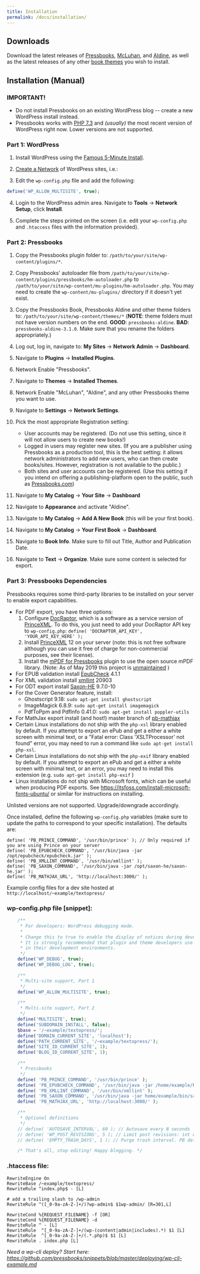 ```yaml
---
title: Installation
permalink: /docs/installation/
---
```


## Downloads

Download the latest releases of [Pressbooks][pressbooks], [McLuhan][mcluhan], and [Aldine][aldine], as well as the latest releases of any other [book themes][book-themes] you wish to install.

## Installation (Manual)

### IMPORTANT!

- Do not install Pressbooks on an existing WordPress blog -- create a new WordPress install instead.
- Pressbooks works with [PHP 7.3][php] and _(usually)_ the most recent version of WordPress right now. Lower versions are not supported.

### Part 1: WordPress

1. Install WordPress using the [Famous 5-Minute Install][wp-install].

2. [Create a Network][create-a-network] of WordPress sites, i.e.:

3. Edit the `wp-config.php` file and add the following:

```php
define('WP_ALLOW_MULTISITE', true);
```

4. Login to the WordPress admin area. Navigate to **Tools** → **Network Setup**, click **Install**.

5. Complete the steps printed on the screen (i.e. edit your `wp-config.php` and `.htaccess` files with the information provided).

### Part 2: Pressbooks

1. Copy the Pressbooks plugin folder to: `/path/to/your/site/wp-content/plugins/*`.

2. Copy Pressbooks' autoloader file from `/path/to/your/site/wp-content/plugins/pressbooks/hm-autoloader.php` to `/path/to/your/site/wp-content/mu-plugins/hm-autoloader.php`. You may need to create the `wp-content/mu-plugins/` directory if it doesn't yet exist.

3. Copy the Pressbooks Book, Pressbooks Aldine and other theme folders to: `/path/to/your/site/wp-content/themes/*` (**NOTE**: theme folders must not have version numbers on the end. **GOOD**: `pressbooks-aldine`. **BAD**: `pressbooks-aldine-3.1.0`. Make sure that you rename the folders appropriately.)

4. Log out, log in, navigate to: **My Sites** → **Network Admin** → **Dashboard**.

5. Navigate to **Plugins** → **Installed Plugins**.

6. Network Enable "Pressbooks".

7. Navigate to **Themes** → **Installed Themes**.

8. Network Enable "McLuhan", "Aldine", and any other Pressbooks theme you want to use.

9. Navigate to **Settings** → **Network Settings**.

10. Pick the most appropriate Registration setting:

    - User accounts may be registered. (Do not use this setting, since it will not allow users to create new books!)
    - Logged in users may register new sites. (If you are a publisher using Pressbooks as a production tool, this is the best setting: it allows network administrators to add new users, who can then create books/sites. However, registration is not available to the public.)
    - Both sites and user accounts can be registered. (Use this setting if you intend on offering a publishing-platform open to the public, such as [Pressbooks.com][8])

11. Navigate to **My Catalog** → **Your Site** → **Dashboard**

12. Navigate to **Appearance** and activate "Aldine".

13. Navigate to **My Catalog** → **Add A New Book** (this will be your first book).

14. Navigate to **My Catalog** → **Your First Book** → **Dashboard**.

15. Navigate to **Book Info**. Make sure to fill out Title, Author and Publication Date.

16. Navigate to **Text** → **Organize**. Make sure some content is selected for export.

### Part 3: Pressbooks Dependencies

Pressbooks requires some third-party libraries to be installed on your server to enable export capabilities.

- For PDF export, you have three options:
  1. Configure [DocRaptor](https://docraptor.com), which is a software as a service version of [PrinceXML][9]. To do this, you just need to add your DocRaptor API key to `wp-config.php`: `define( 'DOCRAPTOR_API_KEY', 'YOUR_API_KEY_HERE' );`
  2. Install [PrinceXML][9] 12 on your server (note: this is not free software although you can use it free of charge for non-commercial purposes, see their license).
  3. Install the [mPDF for Pressbooks][10] plugin to use the open source mPDF library. (Note: As of May 2019 this project is [unmaintained](https://github.com/pressbooks/docs/issues/32#issuecomment-503255424) )
- For EPUB validation install [EpubCheck][13] 4.1.1
- For XML validation install [xmllint][14] 20903
- For ODT export install [Saxon-HE][15] 9.7.0-10
- For the Cover Generator feature, install:
  - Ghostscript 9.18: `sudo apt-get install ghostscript`
  - ImageMagick 6.8.9: `sudo apt-get install imagemagick`
  - PdfToPpm and PdfInfo 0.41.0: `sudo apt-get install poppler-utils`
- For MathJax export install (and host!) master branch of [pb-mathjax][16]
- Certain Linux installations do not ship with the `php-xsl` library enabled by default. If you attempt to export an ePub and get a either a white screen with minimal text, or a "Fatal error: Class 'XSLTProcessor' not found" error, you may need to run a command like `sudo apt-get install php-xsl`.
- Certain Linux installations do not ship with the `php-exif` library enabled by default. If you attempt to export an ePub and get a either a white screen with minimal text, or an error, you may need to install this extension (e.g. `sudo apt-get install php-exif` )
- Linux installations do not ship with Microsoft fonts, which can be useful when producing PDF exports. See https://itsfoss.com/install-microsoft-fonts-ubuntu/ or similar for instructions on installing.

Unlisted versions are not supported. Upgrade/downgrade accordingly.

Once installed, define the following `wp-config.php` variables (make sure to update the paths to correspond to your specific installation). The defaults are:

    define( 'PB_PRINCE_COMMAND', '/usr/bin/prince' ); // Only required if you are using Prince on your server
    define( 'PB_EPUBCHECK_COMMAND', '/usr/bin/java -jar /opt/epubcheck/epubcheck.jar' );
    define( 'PB_XMLLINT_COMMAND', '/usr/bin/xmllint' );
    define( 'PB_SAXON_COMMAND', '/usr/bin/java -jar /opt/saxon-he/saxon-he.jar' );
    define( 'PB_MATHJAX_URL', 'http://localhost:3000/' );

Example config files for a dev site hosted at `http://localhost/~example/textopress/`

### wp-config.php file [snippet]:

```php
    /**
     * For developers: WordPress debugging mode.
     *
     * Change this to true to enable the display of notices during development.
     * It is strongly recommended that plugin and theme developers use WP_DEBUG
     * in their development environments.
     */
    define('WP_DEBUG', true);
    define('WP_DEBUG_LOG', true);

    /**
     * Multi-site support, Part 1
     */
    define('WP_ALLOW_MULTISITE', true);

    /**
     * Multi-site support, Part 2
     */
    define('MULTISITE', true);
    define('SUBDOMAIN_INSTALL', false);
    $base = '/~example/textopress/';
    define('DOMAIN_CURRENT_SITE', 'localhost');
    define('PATH_CURRENT_SITE', '/~example/textopress/');
    define('SITE_ID_CURRENT_SITE', 1);
    define('BLOG_ID_CURRENT_SITE', 1);

    /**
     * Pressbooks
     */
    define( 'PB_PRINCE_COMMAND', '/usr/bin/prince' );
    define( 'PB_EPUBCHECK_COMMAND', '/usr/bin/java -jar /home/example/bin/epubcheck/epubcheck.jar' );
    define( 'PB_XMLLINT_COMMAND', '/usr/bin/xmllint' );
    define( 'PB_SAXON_COMMAND', '/usr/bin/java -jar home/example/bin/saxon-he/saxon-he.jar' );
    define( 'PB_MATHJAX_URL', 'http://localhost:3000/' );

    /**
     * Optional definitions
     */
    // define( 'AUTOSAVE_INTERVAL', 60 ); // Autosave every N seconds
    // define( 'WP_POST_REVISIONS', 5 ); // Limit post revisions: int or false
    // define( 'EMPTY_TRASH_DAYS', 1 ); // Purge trash interval. PB default is after 30 days.

    /* That's all, stop editing! Happy blogging. */
```

### .htaccess file:

    RewriteEngine On
    RewriteBase /~example/textopress/
    RewriteRule ^index.php$ - [L]

    # add a trailing slash to /wp-admin
    RewriteRule ^([_0-9a-zA-Z-]+/)?wp-admin$ $1wp-admin/ [R=301,L]

    RewriteCond %{REQUEST_FILENAME} -f [OR]
    RewriteCond %{REQUEST_FILENAME} -d
    RewriteRule ^ - [L]
    RewriteRule  ^[_0-9a-zA-Z-]+/(wp-(content|admin|includes).*) $1 [L]
    RewriteRule  ^[_0-9a-zA-Z-]+/(.*.php)$ $1 [L]
    RewriteRule . index.php [L]

_Need a wp-cli deploy? Start here: <https://github.com/pressbooks/snippets/blob/master/deploying/wp-cli-example.md>_

[pressbooks]: https://github.com/pressbook/pressbooks/releases/latest
[mcluhan]: https://github.com/pressbook/pressbooks-book/releases/latest
[aldine]: https://github.com/pressbook/pressbooks-aldine/releases/latest
[book-themes]: https://github.com/search?q=topic:book-theme%20org:pressbooks&type=Repositories
[php]: https://secure.php.net/supported-versions.php
[wp-install]: http://codex.wordpress.org/Installing_WordPress
[create-a-network]: http://codex.wordpress.org/Create_A_Network
[8]: https://pressbooks.com
[9]: https://www.princexml.com/
[10]: https://github.com/BCcampus/pressbooks-mpdf
[11]: http://codex.wordpress.org/Changing_File_Permissions
[13]: https://github.com/w3c/epubcheck
[14]: http://xmlsoft.org/xmllint.html
[15]: https://sourceforge.net/projects/saxon/files/Saxon-HE/
[16]: https://github.com/pressbooks/pb-mathjax
